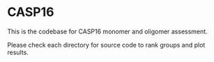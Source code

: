 # CASP16

This is the codebase for CASP16 monomer and oligomer assessment.

Please check each directory for source code to rank groups and plot results.